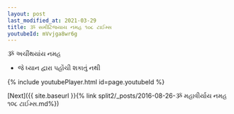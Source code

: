 ```yaml
---
layout: post
last_modified_at: 2021-03-29
title: ૐ સમીટિંજયાય નમહ ૧૦૮ ટાઈમ્સ
youtubeId: mVvjga8wr6g
---
```

 
 
 ૐ અચીંથયાંય નમહ  
 
 -  જે ધ્યાન દ્વારા પહોંચી શકાતું નથી 
 
  
 
  
 
 
 
 
 
 


{% include youtubePlayer.html id=page.youtubeId %}
 
[Next]({{ site.baseurl }}{% link  split2/_posts/2016-08-26-ૐ મહાવીર્યાય નમહ ૧૦૮ ટાઈમ્સ.md%})
 
